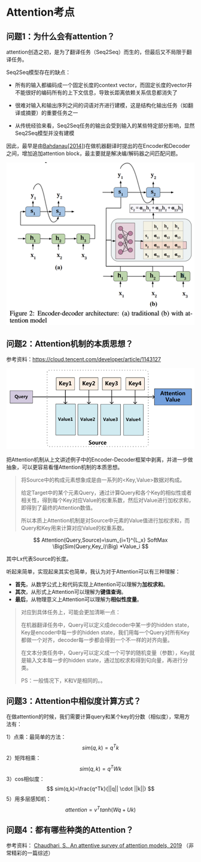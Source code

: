 # Attention考点

## 问题1：为什么会有attention？

attention创造之初，是为了翻译任务（Seq2Seq）而生的，但最后又不局限于翻译任务。

Seq2Seq模型存在的缺点：

- 所有的输入都编码成一个固定长度的context vector，而固定长度的vector并不能很好的编码所有的上下文信息，导致长距离依赖关系信息都消失了
- 很难对输入和输出序列之间的词语对齐进行建模，这是结构化输出任务（如翻译或摘要）的重要任务之一

- 从传统经验来看，Seq2Seq任务的输出会受到输入的某些特定部分影响，显然Seq2Seq模型并没有建模

因此，最早是由[Bahdanau[2014]](https://arxiv.org/pdf/1409.0473))在做机器翻译时提出的在Encoder和Decoder之间，增加追加attention block，最主要就是解决编/解码器之间匹配问题。

![](https://raw.githubusercontent.com/anxiang1836/FigureBed/master/img/20200221165932.png)

## 问题2：Attention机制的本质思想？

参考资料：https://cloud.tencent.com/developer/article/1143127

![](https://raw.githubusercontent.com/anxiang1836/FigureBed/master/img/20200221170733.png)

把Attention机制从上文讲述例子中的Encoder-Decoder框架中剥离，并进一步做抽象，可以更容易看懂Attention机制的本质思想。

> 将Source中的构成元素想象成是由一系列的<Key,Value>数据对构成。
>
> 给定Target中的某个元素Query，通过计算Query和各个Key的相似性或者相关性，得到每个Key对应Value的权重系数，然后对Value进行加权求和，即得到了最终的Attention数值。
>
> 所以本质上Attention机制是对Source中元素的Value值进行加权求和，而Query和Key用来计算对应Value的权重系数。

$$
Attention(Query,Source)=\sum_{i=1}^{L_x} SoftMax \Big(Sim(Query,Key_i)\Big) *Value_i
$$

其中Lx代表Source的长度。

听起来简单，实现起来其实也简单，我认为对于Attention可以有三种理解：

- **首先**，从数学公式上和代码实现上Attention可以理解为**加权求和**。
- **其次**，从形式上Attention可以理解为**键值查询**。
- **最后**，从物理意义上Attention可以理解为**相似性度量**。

> 对应到具体任务上，可能会更加清晰一点：
>
> 在机器翻译任务中，Query可以定义成decoder中某一步的hidden state，Key是encoder中每一步的hidden state，我们用每一个Query对所有Key都做一个对齐，decoder每一步都会得到一个不一样的对齐向量。
>
> 在文本分类任务中，Query可以定义成一个可学的随机变量（参数），Key就是输入文本每一步的hidden state，通过加权求和得到句向量，再进行分类。
>
> PS：一般情况下，K和V是相同的。。

## 问题3：Attention中相似度计算方式？

在做attention的时候，我们需要计算query和某个key的分数（相似度），常用方法有：

1）点乘：最简单的方法：
$$
sim(q,k)=q^Tk
$$
2）矩阵相乘： 
$$
sim(q,k)=q^TWk
$$
3）cos相似度：
$$
sim(q,k)=\frac{q^Tk}{||q|| \cdot ||k||}
$$
5）用多层感知机：
$$
attention = v^Ttanh(Wq+Uk)
$$

## 问题4：都有哪些种类的Attention？

参考资料： [Chaudhari, S., An attentive survey of attention models, 2019](https://arxiv.org/pdf/1904.02874.pdf) （非常精彩的一篇综述）